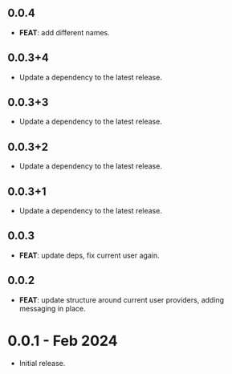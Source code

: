 ## 0.0.4

 - **FEAT**: add different names.

## 0.0.3+4

 - Update a dependency to the latest release.

## 0.0.3+3

 - Update a dependency to the latest release.

## 0.0.3+2

 - Update a dependency to the latest release.

## 0.0.3+1

 - Update a dependency to the latest release.

## 0.0.3

 - **FEAT**: update deps, fix current user again.

## 0.0.2

 - **FEAT**: update structure around current user providers, adding messaging in place.

# 0.0.1 - Feb 2024

- Initial release.
